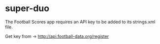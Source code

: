 # super-duo
The Football Scores app requires an API key to be added to its strings.xml file.

Get key from -> http://api.football-data.org/register
